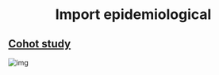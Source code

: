 # <center>Import epidemiological</center>

## [Cohot study](https://image5.slideserve.com/9335138/cohort-study-l.jpg)

![img](https://image5.slideserve.com/9335138/cohort-study-l.jpg)